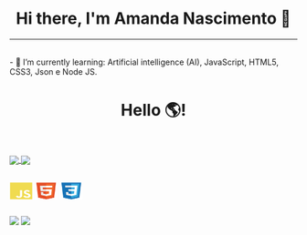 ### <h1 align="center"> Hi there, I'm Amanda Nascimento 👋</h1><hr>
<br>
- 🌱 I’m currently learning: Artificial intelligence (AI), JavaScript, HTML5, CSS3, Json e Node JS.


<h1 align="center"> Hello 🌎!</h1>
<br>

<p align="left">
  <a href="https://github.com/devnascimeno05">
    <img height="150em"align="center"src="https://github-readme-stats.vercel.app/api?username=devnascimento05&count_private=false&show_icons=true&custom_title=Github%20Status&hide=issues"/>
  </a>
  <a href="https://github.com/devnascimento05">
    <img height="150em"align="center"src="https://github-readme-stats.vercel.app/api/top-langs/?username=devnascimento05&layout=compact"/>
  </a>

</p>

  <div style="display: inline_block"><br>
  <img align="center" alt="Js" height="30" width="40" src="https://raw.githubusercontent.com/devicons/devicon/master/icons/javascript/javascript-plain.svg">
  <img align="center" alt="HTML" height="30" width="40" src="https://raw.githubusercontent.com/devicons/devicon/master/icons/html5/html5-original.svg">
  <img align="center" alt="CSS" height="30" width="40" src="https://raw.githubusercontent.com/devicons/devicon/master/icons/css3/css3-original.svg">
</div>
  
  ##
 
<div> 
  
  <a href = "mailto:afrancieli0507@gmail.com"><img src="https://img.shields.io/badge/-Gmail-%23333?style=for-the-badge&logo=gmail&logoColor=white" target="_blank"></a>
  <a href="https://www.linkedin.com/in/amanda-nascimento-312145b3" target="_blank"><img src="https://img.shields.io/badge/-LinkedIn-%230077B5?style=for-the-badge&logo=linkedin&logoColor=white" target="_blank"></a> 
 </div>
  

